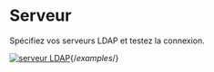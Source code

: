 # Serveur

Spécifiez vos serveurs LDAP et testez la connexion.

[![serveur LDAP](../../../../assets/images/en/system-administration/administration/interfaces/ldap/2-ldap.png)](../../../../assets/images/en/system-administration/administration/interfaces/ldap/2-ldap.png){/*examples*/}
